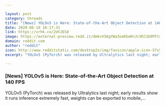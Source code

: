 ```yaml
---

layout: post
category: threads
title: "[News] YOLOv5 is Here: State-of-the-Art Object Detection at 140 FPS"
date: 2020-06-10 16:17:31
link: https://vrhk.co/2Ut2ES8
image: https://external-preview.redd.it/dmkvVS6gYWa3oeKbeKnJcSRJ1b9PFtXk2Z_ef5MzLCI.jpg?width=1108&height=580.104712042&auto=webp&crop=1108:580.104712042,smart&s=183cad27b29c87e3618f427d2df2354ca958fb45
domain: reddit.com
author: "reddit"
icon: http://www.redditstatic.com/desktop2x/img/favicon/apple-icon-57x57.png
excerpt: "YOLOv5 (PyTorch) was released by Ultralytics last night; early results show it runs inference extremely fast, weights can be exported to mobile,..."

---
```


### [News] YOLOv5 is Here: State-of-the-Art Object Detection at 140 FPS

YOLOv5 (PyTorch) was released by Ultralytics last night; early results show it runs inference extremely fast, weights can be exported to mobile,...